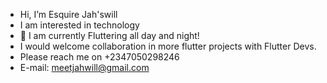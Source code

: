 - Hi, I’m Esquire Jah'swill
- I am interested in technology
- 🌱 I am currently Fluttering all day and night!
- I would welcome collaboration in more flutter projects with Flutter Devs.
- Please reach me on +2347050298246
- E-mail: meetjahwill@gmail.com

<!---
jahwill/jahwill is a ✨ special ✨ repository because its `README.md` (this file) appears on your GitHub profile.
You can click the Preview link to take a look at your changes.
--->
